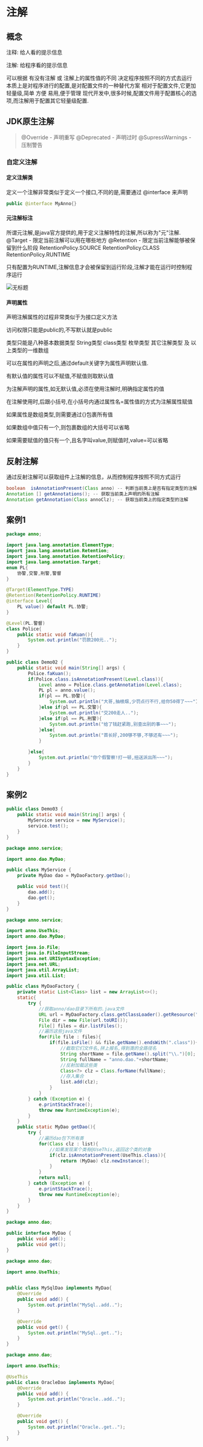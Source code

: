 # 注解

## 概念

注释: 给人看的提示信息

注解: 给程序看的提示信息

可以根据 有没有注解 或 注解上的属性值的不同 决定程序按照不同的方式去运行
本质上是对程序进行的配置,是对配置文件的一种替代方案
相对于配置文件,它更加轻量级,简单 方便 易用,便于管理
现代开发中,很多时候,配置文件用于配置核心的选项,而注解用于配置其它轻量级配置.

## JDK原生注解

> @Override - 声明重写
> @Deprecated - 声明过时
> @SupressWarnings - 压制警告

### 自定义注解

#### 定义注解类

  定义一个注解非常类似于定义一个接口,不同的是,需要通过 @interface 来声明

```java
public @interface MyAnno{}
```

#### 元注解标注

所谓元注解,是java官方提供的,用于定义注解特性的注解,所以称为"元"注解.
    @Target - 限定当前注解可以用在哪些地方
    @Retention - 限定当前注解能够被保留到什么阶段
            RetentionPolicy.SOURCE
            RetentionPolicy.CLASS
            RetentionPolicy.RUNTIME

​	只有配置为RUNTIME,注解信息才会被保留到运行阶段,注解才能在运行时控制程序运行

![无标题](images/Day12_注解/无标题.png)

#### 声明属性

声明注解属性的过程非常类似于为接口定义方法

访问权限只能是public的,不写默认就是public

类型只能是八种基本数据类型 String类型 class类型  枚举类型 其它注解类型 及 以上类型的一维数组

可以在属性的声明之后,通过default关键字为属性声明默认值.

有默认值的属性可以不赋值,不赋值则取默认值

为注解声明的属性,如无默认值,必须在使用注解时,明确指定属性的值

在注解使用时,后跟小括号,在小括号内通过属性名=属性值的方式为注解属性赋值

如果属性是数组类型,则需要通过{}包裹所有值

如果数组中值只有一个,则包裹数组的大括号可以省略

如果需要赋值的值只有一个,且名字叫value,则赋值时,value=可以省略

## 反射注解

通过反射注解可以获取组件上注解的信息，从而控制程序按照不同方式运行

```java
boolean  isAnnotationPresent(Class anno) -- 判断当前类上是否有指定类型的注解
Annotation [] getAnnotations(); -- 获取当前类上声明的所有注解
Annotation getAnnotation(Class annoClz); -- 获取当前类上的指定类型的注解
```

## 案例1

```java
package anno;

import java.lang.annotation.ElementType;
import java.lang.annotation.Retention;
import java.lang.annotation.RetentionPolicy;
import java.lang.annotation.Target;
enum PL{
    协警,交警,刑警,警督
}

@Target(ElementType.TYPE)
@Retention(RetentionPolicy.RUNTIME)
@interface Level{
    PL value() default PL.协警;
}

@Level(PL.警督)
class Police{
    public static void faKuan(){
        System.out.println("罚款200元..");
    }
}

public class Demo02 {
    public static void main(String[] args) {
        Police.faKuan();
        if(Police.class.isAnnotationPresent(Level.class)){
            Level anno = Police.class.getAnnotation(Level.class);
            PL pl = anno.value();
            if(pl == PL.协警){
                System.out.println("大哥,抽根烟,少罚点行不行,给你50得了~~~");
            }else if(pl == PL.交警){
                System.out.println("交200走人..");
            }else if(pl == PL.刑警){
                System.out.println("给了钱赶紧跑,别查出别的事~~~");
            }else{
                System.out.println("首长好,200够不够,不够还有~~~");
            }

        }else{
            System.out.println("你个假警察!打一顿,扭送派出所~~~");
        }
    }
}
```

## 案例2

```java
public class Demo03 {
    public static void main(String[] args) {
        MyService service = new MyService();
        service.test();
    }
}
```

```java
package anno.service;

import anno.dao.MyDao;

public class MyService {
    private MyDao dao = MyDaoFactory.getDao();

    public void test(){
        dao.add();
        dao.get();
    }
}
```

```java
package anno.service;

import anno.UseThis;
import anno.dao.MyDao;

import java.io.File;
import java.io.FileInputStream;
import java.net.URISyntaxException;
import java.net.URL;
import java.util.ArrayList;
import java.util.List;

public class MyDaoFactory {
    private static List<Class> list = new ArrayList<>();
    static{
        try {
            //获取anno/dao目录下所有的.java文件
            URL url = MyDaoFactory.class.getClassLoader().getResource("./anno/dao");
            File dir = new File(url.toURI());
            File[] files = dir.listFiles();
            //遍历这些java文件
            for(File file : files){
                if(file.isFile() && file.getName().endsWith(".class")){
                    //截取它们文件名,拼上报名,得到类的全路径名
                    String shortName = file.getName().split("\\.")[0];
                    String fullName = "anno.dao."+shortName;
                    //反射加载这些类
                    Class<?> clz = Class.forName(fullName);
                    //存入集合
                    list.add(clz);
                }
            }
        } catch (Exception e) {
            e.printStackTrace();
            throw new RuntimeException(e);
        }
    }
    public static MyDao getDao(){
        try {
            //遍历dao包下所有类
            for(Class clz : list){
                //如果发现某个类有@UseThis,返回这个类的对象
                if(clz.isAnnotationPresent(UseThis.class)){
                    return (MyDao) clz.newInstance();
                }
            }
            return null;
        } catch (Exception e) {
            e.printStackTrace();
            throw new RuntimeException(e);
        }
    }
}
```

```java
package anno.dao;

public interface MyDao {
    public void add();
    public void get();
}

```

```java
package anno.dao;

import anno.UseThis;


public class MySqlDao implements MyDao{
    @Override
    public void add() {
        System.out.println("MySql..add..");
    }

    @Override
    public void get() {
        System.out.println("MySql..get..");
    }
}

```

```java
package anno.dao;

import anno.UseThis;

@UseThis
public class OracleDao implements MyDao{
    @Override
    public void add() {
        System.out.println("Oracle..add..");
    }

    @Override
    public void get() {
        System.out.println("Oracle..get..");
    }
}

```

